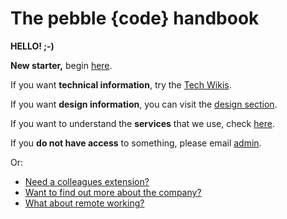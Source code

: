 # The pebble {code} handbook

**HELLO! ;-)**

**New starter,** begin [here](/great-place-to-work/policies/procedures/new-starters-checklist.md).

If you want **technical information**, try the [Tech Wikis](/great-place-to-work/tech-wiki/readme.md).

If you want **design information**, you can visit the [design section](/great-work/design).

If you want to understand the **services** that we use, check [here](/great-place-to-work/systems/readme.md).

If you **do not have access** to something, please email [admin](mailto:admin@pebblecode.com).

Or: 

- [Need a colleagues extension?](/great-people/people/lists-and-extensions.md)
- [Want to find out more about the company?](/great-place-to-work/company/readme.md)
- [What about remote working?](/great-place-to-work/policies/remote-working.md)
